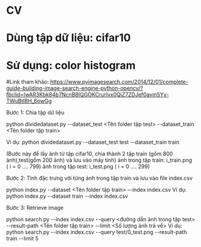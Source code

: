 # CV
# Dùng tập dữ liệu: cifar10
# Sử dụng: color histogram

#Link tham khảo: https://www.pyimagesearch.com/2014/12/01/complete-guide-building-image-search-engine-python-opencv/?fbclid=IwAR3Kbk84b7NcnB8IQGOKCrurlvx0QiZ7ZDJef0avm5Yv-TWuBtlBH_6owGg

Bước 1: Chia tập dữ liệu

python dividedataset.py --dataset_test <Tên folder tập test> --dataset_train <Tên folder tập train>

Ví dụ: python dividedataset.py --dataset_test test --dataset_train train

(Bước này để lấy ảnh từ tập cifar10, chia thành 2 tập train (gồm 800 ảnh),test(gồm 200 ảnh) và lưu vào máy tính)
ảnh trong tập train: i_train.png ( i = 0 .... 799)
ảnh trong tập test: i_test.png ( i = 0 .... 299)

Bước 2: Tính đặc trưng với từng ảnh trong tập train và lưu vào file index.csv

python index.py --dataset <Tên folder tập train> --index index.csv
Ví dụ: python index.py --dataset train --index index.csv

Bước 3: Retrieve image

python search.py --index index.csv --query <đường dẫn ảnh trong tập test> --result-path <Tên folder tập train> --limit <Số lượng ảnh trả về>
Ví dụ: python search.py --index index.csv --query test/0_test.png --result-path train --limit 5



